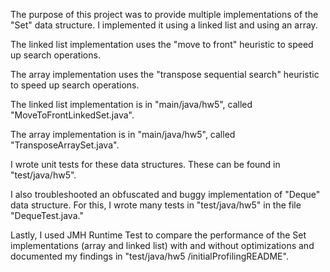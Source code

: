 The purpose of this project was to provide multiple implementations of the "Set" data structure. I implemented it using a linked list and using an array. 

The linked list implementation uses the "move to front" heuristic to speed up search operations. 

The array implementation uses the "transpose sequential search" heuristic to speed up search operations.

The linked list implementation is in "main/java/hw5", called "MoveToFrontLinkedSet.java".

The array implementation is in "main/java/hw5", called "TransposeArraySet.java".

I wrote unit tests for these data structures. These can be found in "test/java/hw5".

I also troubleshooted an obfuscated and buggy implementation of "Deque" data structure. For this, I wrote many tests in "test/java/hw5" in the file "DequeTest.java."

Lastly, I used JMH Runtime Test to compare the performance of the Set implementations (array and linked list) with and without optimizations and documented my findings in "test/java/hw5
/initialProfilingREADME".
